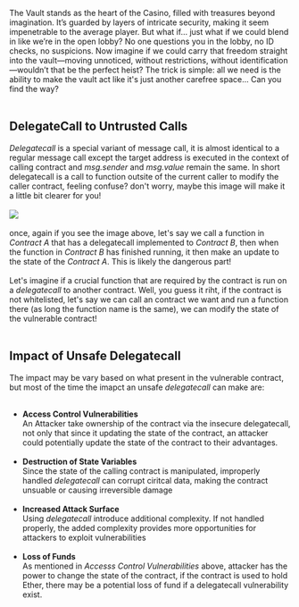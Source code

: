 The Vault stands as the heart of the Casino, filled with treasures beyond imagination. It’s guarded by layers of intricate security, making it seem impenetrable to the average player. But what if... just what if we could blend in like we’re in the open lobby? No one questions you in the lobby, no ID checks, no suspicions. Now imagine if we could carry that freedom straight into the vault—moving unnoticed, without restrictions, without identification—wouldn’t that be the perfect heist? The trick is simple: all we need is the ability to make the vault act like it's just another carefree space... Can you find the way? &nbsp;  
&nbsp;  

## DelegateCall to Untrusted Calls
*Delegatecall* is a special variant of message call, it is almost identical to a regular message call except the target address is executed in the context of calling contract and *msg.sender* and *msg.value* remain the same. In short delegatecall is a call to function outsite of the current caller to modify the caller contract, feeling confuse? don't worry, maybe this image will make it a little bit clearer for you! &nbsp;  
&nbsp;  
<img src="../src/assets/properties/blockchain-casino-vault/delegatecall.png"> &nbsp;  

once, again if you see the image above, let's say we call a function in *Contract A* that has a delegatecall implemented to *Contract B*, then when the function in *Contract B* has finished running, it then make an update to the state of the *Contract A*. This is likely the dangerous part! &nbsp;  
&nbsp;  
Let's imagine if a crucial function that are required by the contract is run on a *delegatecall* to another contract. Well, you guess it riht, if the contract is not whitelisted, let's say we can call an contract we want and run a function there (as long the function name is the same), we can modify the state of the vulnerable contract! &nbsp;  
&nbsp;  
## Impact of Unsafe Delegatecall
The impact may be vary based on what present in the vulnerable contract, but most of the time the imapct an unsafe *delegatecall* can make are: &nbsp;  
&nbsp;  
- **Access Control Vulnerabilities** &nbsp;  
    An Attacker take ownership of the contract via the insecure delegatecall, not only that since it updating the state of the contract, an attacker could potentially update the state of the contract to their advantages. &nbsp;  
    &nbsp;  
- **Destruction of State Variables** &nbsp;  
    Since the state of the calling contract is manipulated, improperly handled *delegatecall* can corrupt ciritcal data, making the contract unsuable or causing irreversible damage &nbsp;  
    &nbsp;  
- **Increased Attack Surface** &nbsp;  
    Using *delegatecall* introduce additional complexity. If not handled properly, the added complexity provides more opportunities for attackers to exploit vulnerabilities &nbsp;  
    &nbsp;  
- **Loss of Funds** &nbsp;  
    As mentioned in *Accesss Control Vulnerabilities* above, attacker has the power to change the state of the contract, if the contract is used to hold Ether, there may be a potential loss of fund if a delegatecall vulnerability exist.